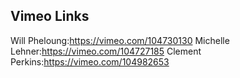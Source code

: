 ## Vimeo Links
Will Pheloung:https://vimeo.com/104730130
Michelle Lehner:https://vimeo.com/104727185
Clement Perkins:https://vimeo.com/104982653